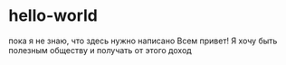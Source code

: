 # hello-world
пока я не знаю, что здесь нужно написано
Всем привет!
Я хочу быть полезным обществу и получать от этого доход
